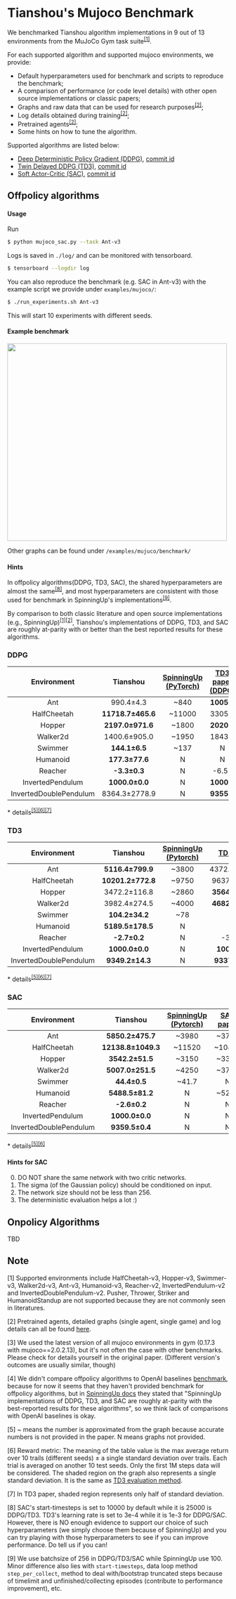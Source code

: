 # Tianshou's Mujoco Benchmark

We benchmarked Tianshou algorithm implementations in 9 out of 13 environments from the MuJoCo Gym task suite<sup>[[1]](#footnote1)</sup>.

For each supported algorithm and supported mujoco environments, we provide:
- Default hyperparameters used for benchmark and scripts to reproduce the benchmark;
- A comparison of performance (or code level details) with other open source implementations or classic papers;
- Graphs and raw data that can be used for research purposes<sup>[[2]](#footnote2)</sup>;
- Log details obtained during training<sup>[[2]](#footnote2)</sup>;
- Pretrained agents<sup>[[2]](#footnote2)</sup>;
- Some hints on how to tune the algorithm.
  

Supported algorithms are listed below:
- [Deep Deterministic Policy Gradient (DDPG)](https://arxiv.org/pdf/1509.02971.pdf), [commit id](https://github.com/thu-ml/tianshou/tree/v0.4.0)
- [Twin Delayed DDPG (TD3)](https://arxiv.org/pdf/1802.09477.pdf), [commit id](https://github.com/thu-ml/tianshou/tree/v0.4.0)
- [Soft Actor-Critic (SAC)](https://arxiv.org/pdf/1812.05905.pdf), [commit id](https://github.com/thu-ml/tianshou/tree/v0.4.0)

## Offpolicy algorithms

#### Usage

Run

```bash
$ python mujoco_sac.py --task Ant-v3
```

Logs is saved in `./log/` and can be monitored with tensorboard.

```bash
$ tensorboard --logdir log
```

You can also reproduce the benchmark (e.g. SAC in Ant-v3) with the example script we provide under `examples/mujoco/`:

```bash
$ ./run_experiments.sh Ant-v3
```

This will start 10 experiments with different seeds.

#### Example benchmark

<img src="./benchmark/Ant-v3/figure.png" width="500" height="450">

Other graphs can be found under `/examples/mujuco/benchmark/`

#### Hints

In offpolicy algorithms(DDPG, TD3, SAC), the shared hyperparameters are almost the same<sup>[[8]](#footnote8)</sup>, and most hyperparameters are consistent with those used for benchmark in SpinningUp's implementations<sup>[[9]](#footnote9)</sup>.

By comparison to both classic literature and open source implementations (e.g., SpinningUp)<sup>[[1]](#footnote1)</sup><sup>[[2]](#footnote2)</sup>, Tianshou's implementations of DDPG, TD3, and SAC are roughly at-parity with or better than the best reported results for these algorithms.

### DDPG

|      Environment       |     Tianshou      | [SpinningUp (PyTorch)](https://spinningup.openai.com/en/latest/spinningup/bench.html) | [TD3 paper (DDPG)](https://arxiv.org/abs/1802.09477) | [TD3 paper (OurDDPG)](https://arxiv.org/abs/1802.09477) |
| :--------------------: | :---------------: | :----------------------------------------------------------: | :--------------------------------------------------: | :-----------------------------------------------------: |
|          Ant           |     990.4±4.3     |                             ~840                             |                      **1005.3**                      |                          888.8                          |
|      HalfCheetah       | **11718.7±465.6** |                            ~11000                            |                        3305.6                        |                         8577.3                          |
|         Hopper         | **2197.0±971.6**  |                            ~1800                             |                      **2020.5**                      |                         1860.0                          |
|        Walker2d        |   1400.6±905.0    |                            ~1950                             |                        1843.6                        |                       **3098.1**                        |
|        Swimmer         |   **144.1±6.5**   |                             ~137                             |                          N                           |                            N                            |
|        Humanoid        |  **177.3±77.6**   |                              N                               |                          N                           |                            N                            |
|        Reacher         |   **-3.3±0.3**    |                              N                               |                        -6.51                         |                          -4.01                          |
|    InvertedPendulum    |  **1000.0±0.0**   |                              N                               |                      **1000.0**                      |                       **1000.0**                        |
| InvertedDoublePendulum |   8364.3±2778.9   |                              N                               |                      **9355.5**                      |                         8370.0                          |

\* details<sup>[[5]](#footnote5)</sup><sup>[[6]](#footnote6)</sup><sup>[[7]](#footnote7)</sup>

### TD3

|      Environment       |     Tianshou      | [SpinningUp (Pytorch)](https://spinningup.openai.com/en/latest/spinningup/bench.html) |   [TD3 paper](https://arxiv.org/abs/1802.09477)    |
| :--------------------: | :---------------: | :-------------------: | :--------------: |
|          Ant           | **5116.4±799.9**  |         ~3800         |  4372.4±1000.3   |
|      HalfCheetah       | **10201.2±772.8** |         ~9750         |   9637.0±859.1   |
|         Hopper         |   3472.2±116.8    |         ~2860         | **3564.1±114.7** |
|        Walker2d        |   3982.4±274.5    |         ~4000         | **4682.8±539.6** |
|        Swimmer         |  **104.2±34.2**   |          ~78          |        N         |
|        Humanoid        | **5189.5±178.5**  |           N           |        N         |
|        Reacher         |   **-2.7±0.2**    |           N           |     -3.6±0.6     |
|    InvertedPendulum    |  **1000.0±0.0**   |           N           |  **1000.0±0.0**  |
| InvertedDoublePendulum |  **9349.2±14.3**  |           N           | **9337.5±15.0**  |

\* details<sup>[[5]](#footnote5)</sup><sup>[[6]](#footnote6)</sup><sup>[[7]](#footnote7)</sup>

### SAC

|      Environment       |      Tianshou      | [SpinningUp (Pytorch)](https://spinningup.openai.com/en/latest/spinningup/bench.html) | [SAC paper](https://arxiv.org/abs/1801.01290) |
| :--------------------: | :----------------: | :-------------------: | :---------: |
|          Ant           |  **5850.2±475.7**  |         ~3980         |    ~3720    |
|      HalfCheetah       | **12138.8±1049.3** |        ~11520         |   ~10400    |
|         Hopper         |  **3542.2±51.5**   |         ~3150         |    ~3370    |
|        Walker2d        |  **5007.0±251.5**  |         ~4250         |    ~3740    |
|        Swimmer         |    **44.4±0.5**    |         ~41.7         |      N      |
|        Humanoid        |  **5488.5±81.2**   |           N           |    ~5200    |
|        Reacher         |    **-2.6±0.2**    |           N           |      N      |
|    InvertedPendulum    |   **1000.0±0.0**   |           N           |      N      |
| InvertedDoublePendulum |   **9359.5±0.4**   |           N           |      N      |

\* details<sup>[[5]](#footnote5)</sup><sup>[[6]](#footnote6)</sup>

#### Hints for SAC

0. DO NOT share the same network with two critic networks.
1. The sigma (of the Gaussian policy) should be conditioned on input.
2. The network size should not be less than 256.
3. The deterministic evaluation helps a lot :)

## Onpolicy Algorithms

TBD




## Note

<a name="footnote1">[1]</a>  Supported environments include HalfCheetah-v3, Hopper-v3, Swimmer-v3, Walker2d-v3, Ant-v3, Humanoid-v3, Reacher-v2, InvertedPendulum-v2 and InvertedDoublePendulum-v2. Pusher, Thrower, Striker and HumanoidStandup are not supported because they are not commonly seen in literatures.

<a name="footnote2">[2]</a>  Pretrained agents, detailed graphs (single agent, single game) and log details can all be found [here](https://cloud.tsinghua.edu.cn/d/356e0f5d1e66426b9828/).

<a name="footnote3">[3]</a>  We used the latest version of all mujoco environments in gym (0.17.3 with mujoco==2.0.2.13), but it's not often the case with other benchmarks. Please check for details yourself in the original paper. (Different version's outcomes are usually similar, though)

<a name="footnote4">[4]</a>  We didn't compare offpolicy algorithms to OpenAI baselines [benchmark](https://github.com/openai/baselines/blob/master/benchmarks_mujoco1M.htm), because for now it seems that they haven't provided benchmark for offpolicy algorithms, but in [SpinningUp docs](https://spinningup.openai.com/en/latest/spinningup/bench.html) they stated that "SpinningUp implementations of DDPG, TD3, and SAC are roughly at-parity with the best-reported results for these algorithms", so we think lack of comparisons with OpenAI baselines is okay.

<a name="footnote5">[5]</a>  ~ means the number is approximated from the graph because accurate numbers is not provided in the paper. N means graphs not provided.

<a name="footnote6">[6]</a>  Reward metric: The meaning of the table value is the max average return over 10 trails (different seeds) ± a single standard deviation over trails. Each trial is averaged on another 10 test seeds. Only the first 1M steps data will be considered. The shaded region on the graph also represents a single standard deviation. It is the same as [TD3 evaluation method](https://github.com/sfujim/TD3/issues/34).

<a name="footnote7">[7]</a>  In TD3 paper, shaded region represents only half of standard deviation.

<a name="footnote8">[8]</a>  SAC's start-timesteps is set to 10000 by default while it is 25000 is DDPG/TD3. TD3's learning rate is set to 3e-4 while it is 1e-3 for DDPG/SAC. However, there is NO enough evidence to support our choice of such hyperparameters (we simply choose them because of SpinningUp) and you can try playing with those hyperparameters to see if you can improve performance. Do tell us if you can!

<a name="footnote9">[9]</a>  We use batchsize of 256 in DDPG/TD3/SAC while SpinningUp use 100. Minor difference also lies with `start-timesteps`, data loop method `step_per_collect`, method to deal with/bootstrap truncated steps because of timelimit and unfinished/collecting episodes (contribute to performance improvement), etc.
